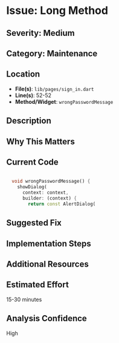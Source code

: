 # Issue: Long Method

## Severity: Medium

## Category: Maintenance

## Location
- **File(s)**: `lib/pages/sign_in.dart`
- **Line(s)**: 52-52
- **Method/Widget**: `wrongPasswordMessage`

## Description


## Why This Matters


## Current Code
```dart

  void wrongPasswordMessage() {
    showDialog(
      context: context,
      builder: (context) {
        return const AlertDialog(
```

## Suggested Fix


## Implementation Steps


## Additional Resources


## Estimated Effort
15-30 minutes

## Analysis Confidence
High
